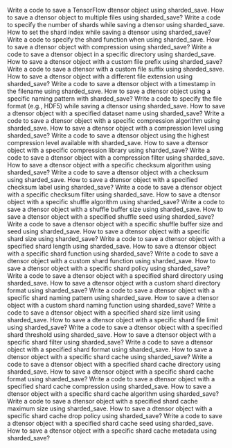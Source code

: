 Write a code to save a TensorFlow dtensor object using sharded_save.
How to save a dtensor object to multiple files using sharded_save?
Write a code to specify the number of shards while saving a dtensor using sharded_save.
How to set the shard index while saving a dtensor using sharded_save?
Write a code to specify the shard function when using sharded_save.
How to save a dtensor object with compression using sharded_save?
Write a code to save a dtensor object in a specific directory using sharded_save.
How to save a dtensor object with a custom file prefix using sharded_save?
Write a code to save a dtensor with a custom file suffix using sharded_save.
How to save a dtensor object with a different file extension using sharded_save?
Write a code to save a dtensor object with a timestamp in the filename using sharded_save.
How to save a dtensor object using a specific naming pattern with sharded_save?
Write a code to specify the file format (e.g., HDF5) while saving a dtensor using sharded_save.
How to save a dtensor object with a specified dataset name using sharded_save?
Write a code to save a dtensor object with a specific compression algorithm using sharded_save.
How to save a dtensor object with a compression level using sharded_save?
Write a code to save a dtensor object using the highest compression level available with sharded_save.
How to save a dtensor object with a specific compression library using sharded_save?
Write a code to save a dtensor object with a compression filter using sharded_save.
How to save a dtensor object with a specific checksum algorithm using sharded_save?
Write a code to save a dtensor object with a checksum using sharded_save.
How to save a dtensor object with a specified checksum label using sharded_save?
Write a code to save a dtensor object with a specific checksum filter using sharded_save.
How to save a dtensor object with a specific shuffle algorithm using sharded_save?
Write a code to save a dtensor object with a shuffle buffer size using sharded_save.
How to save a dtensor object with a specified shuffle seed using sharded_save?
Write a code to save a dtensor object with a specific shuffle buffer size and seed using sharded_save.
How to save a dtensor object with a specific shard size using sharded_save?
Write a code to save a dtensor object with a specified shard length using sharded_save.
How to save a dtensor object with a specific shard function using sharded_save?
Write a code to save a dtensor object with a custom shard function using sharded_save.
How to save a dtensor object with a specific shard policy using sharded_save?
Write a code to save a dtensor object with a specified shard directory using sharded_save.
How to save a dtensor object with a custom shard directory format using sharded_save?
Write a code to save a dtensor object with a specific shard naming pattern using sharded_save.
How to save a dtensor object with a custom shard naming function using sharded_save?
Write a code to save a dtensor object with a specified shard size limit using sharded_save.
How to save a dtensor object with a specific shard file limit using sharded_save?
Write a code to save a dtensor object with a specified shard threshold using sharded_save.
How to save a dtensor object with a specific shard filter using sharded_save?
Write a code to save a dtensor object with a specified shard format using sharded_save.
How to save a dtensor object with a specific shard cache using sharded_save?
Write a code to save a dtensor object with a specified shard cache directory using sharded_save.
How to save a dtensor object with a specific shard cache format using sharded_save?
Write a code to save a dtensor object with a specified shard cache compression using sharded_save.
How to save a dtensor object with a specific shard cache algorithm using sharded_save?
Write a code to save a dtensor object with a specified shard cache maximum size using sharded_save.
How to save a dtensor object with a specific shard cache drop policy using sharded_save?
Write a code to save a dtensor object with a specified shard cache seed using sharded_save.
How to save a dtensor object with a specific shard cache metadata using sharded_save?